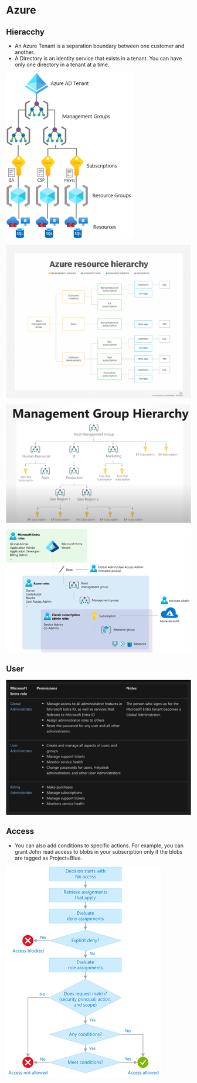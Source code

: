 # Azure



## Hieracchy
- An Azure Tenant is a separation boundary between one customer and another.
- A Directory is an identity service that exists in a tenant.
You can have only one directory in a tenant at a time.

![AzureResourceHierarchy](AzureResourceHierarchy.png)

![AzureResourceHierarchy2](AzureResourceHierachy2.png)

![AzureResourceHierarchy3](AzureResourceHierarchy3.png)

![IT/Cloud/Azure/AzureResourceHierarchy4](AzureResourceHierarchy4.png)


## User

![AzureAdmin](AzureAdmin.png)


## Access 

- You can also add conditions to specific actions. For example, you can grant John read access to blobs in your subscription only if the blobs are tagged as Project=Blue.

![AccessConditionFlow](AccessConditionFlow.png)